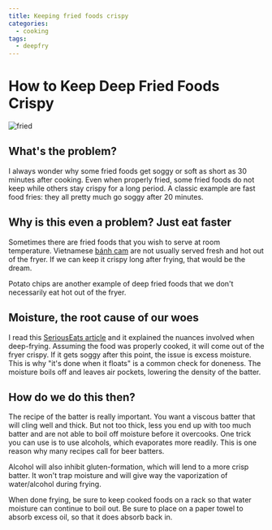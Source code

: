 ```yaml
---
title: Keeping fried foods crispy
categories:
  - cooking
tags:
  - deepfry
---
```


# How to Keep Deep Fried Foods Crispy
![fried](http://upl.stack.com/wp-content/uploads/2015/08/Fried-Foods-STACK.jpg)
## What's the problem?
I always wonder why some fried foods get soggy or soft as short as 30 minutes after cooking.
Even when properly fried, some fried foods do not keep while others stay crispy for a long period.
A classic example are fast food fries: they all pretty much go soggy after 20 minutes.

## Why is this even a problem? Just eat faster
Sometimes there are fried foods that you wish to serve at room temperature.
Vietnamese [bánh cam](https://en.wikipedia.org/wiki/B%C3%A1nh_r%C3%A1n) are not usually served fresh and
hot out of the fryer. If we can keep it crispy long after frying, that would be the dream.

Potato chips are another example of deep fried foods that we don't necessarily eat hot out of the fryer.

## Moisture, the root cause of our woes
I read this [SeriousEats article](http://www.seriouseats.com/2016/12/use-vodka-for-crispier-fried-food.html)
and it explained the nuances involved when deep-frying.
Assuming the food was properly cooked, it will come out of the fryer crispy.
If it gets soggy after this point, the issue is excess moisture.
This is why "it's done when it floats" is a common check for doneness.
The moisture boils off and leaves air pockets, lowering the density of the batter.

## How do we do this then?
The recipe of the batter is really important.
You want a viscous batter that will cling well and thick.
But not too thick, less you end up with too much batter and are not able to 
boil off moisture before it overcooks.
One trick you can use is to use alcohols, which evaporates more readily.
This is one reason why many recipes call for beer batters.

Alcohol will also inhibit gluten-formation, which will lend to a more crisp batter.
It won't trap moisture and will give way the vaporization of water/alcohol during frying.

When done frying, be sure to keep cooked foods on a rack so that water moisture can continue to boil out.
Be sure to place on a paper towel to absorb excess oil, so that it does absorb back in.
